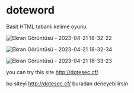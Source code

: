 # doteword

Basit HTML tabanlı kelime oyunu.

![Ekran Görüntüsü - 2023-04-21 18-32-22](https://user-images.githubusercontent.com/77579741/233676800-4f5a15c6-2c12-492d-9d7b-f74034deedf7.png)


![Ekran Görüntüsü - 2023-04-21 18-32-34](https://user-images.githubusercontent.com/77579741/233676872-52a0059f-174a-4d35-8ec4-1f990023d519.png)


![Ekran Görüntüsü - 2023-04-21 18-33-23](https://user-images.githubusercontent.com/77579741/233676889-c0278b87-2f0f-4761-897d-560a96f1a0a6.png)


you can try this site http://dotesec.cf/

bu siteyi http://dotesec.cf/ buradan deneyebilirsin

